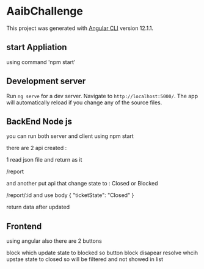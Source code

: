 # AaibChallenge

This project was generated with [Angular CLI](https://github.com/angular/angular-cli) version 12.1.1.

## start Appliation 

using command 'npm start'

## Development server

Run `ng serve` for a dev server. Navigate to `http://localhost:5000/`. The app will automatically reload if you change any of the source files.

## BackEnd Node js

you can run both server and client using npm start

there are 2 api created :

1 read json file and return as it

/report

and another put api that change state to : Closed or Blocked

/report/:id
and use body 
{
    "ticketState": "Closed"
}

return data after updated

## Frontend

using angular also there are 2 buttons

block which update state to blocked so button block disapear
resolve whcih upstae state to closed so will be filtered and not showed in list





